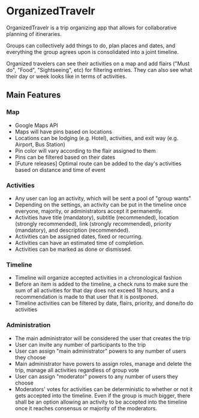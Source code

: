 # OrganizedTravelr

OrganizedTravelr is a trip organizing app that allows for collaborative planning of itineraries.

Groups can collectively add things to do, plan places and dates, and everything the group agrees upon is consolidated into a joint timeline.

Organized travelers can see their activities on a map and add flairs ("Must do", "Food", "Sightseeing", etc) for filtering entries. They can also see what their day or week looks like in terms of activities.


## Main Features
### Map
- Google Maps API
- Maps will have pins based on locations
- Locations can be lodging (e.g. Hotel), activities, and exit way (e.g. Airport, Bus Station)
- Pin color will vary according to the flair assigned to them
- Pins can be filtered based on their dates
- [Future releases] Optimal route can be added to the day's activities based on distance and time of event

### Activities
- Any user can log an activity, which will be sent a pool of "group wants"
- Depending on the settings, an activity can be put in the timeline once everyone, majority, or administrators accept it permanently.
- Activities have title (mandatory), subtitle (recommended), location (strongly recommended), link (strongly recommended), priority (mandatory), and description (recommended).
- Activities can be assigned dates, fixed or recurring.
- Activities can have an estimated time of completion.
- Activities can be marked as done or dismissed.


### Timeline
- Timeline will organize accepted activities in a chronological fashion
- Before an item is added to the timeline, a check runs to make sure the sum of all activities for that day does not exceed 18 hours, and a recommendation is made to that user that it is postponed.
- Timeline activities can be filtered by date, flairs, priority, and done/to do activities


### Administration
- The main administrator will be considered the user that creates the trip
- User can invite any number of participants to the trip
- User can assign "main administrator" powers to any number of users they choose
- Main administrator have powers to assign roles, manage and delete the trip, manage all activities regardless of group vote
- User can assign "moderator" powers to any number of users they choose
- Moderators' votes for activities can be deterministic to whether or not it gets accepted into the timeline. Even if the group is much bigger, there shall be an option allowing an activity to be accepted into the timeline once it reaches consensus or majority of the moderators.